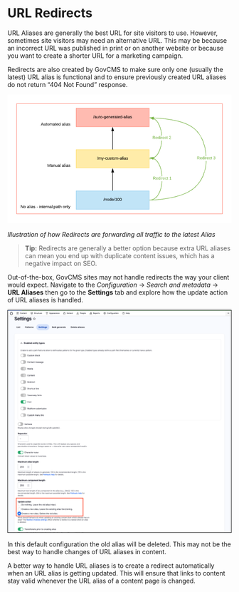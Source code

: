 # URL Redirects

URL Aliases are generally the best URL for site visitors to use. However, sometimes site visitors may need an alternative URL. This may be because an incorrect URL was published in print or on another website or because you want to create a shorter URL for a marketing campaign. 

Redirects are also created by GovCMS to make sure only one \(usually the latest\) URL alias is functional and to ensure previously created URL aliases do not return “404 Not Found” response.

![Image of Redirects forwarding to latest Alias](../.gitbook/assets/Unit-7-URL-Redirects-1.png)

_Illustration of how Redirects are forwarding all traffic to the latest Alias_

> **Tip:** Redirects are generally a better option because extra URL aliases can mean you end up with duplicate content issues, which has a negative impact on SEO.

Out-of-the-box, GovCMS sites may not handle redirects the way your client would expect. Navigate to the _Configuration_ → _Search and metadata_ → **URL Aliases** then go to the **Settings** tab and explore how the update action of URL aliases is handled.

![Image of URL Alias settings](../.gitbook/assets/Unit-7-URL-Redirects-2.png)

In this default configuration the old alias will be deleted. This may not be the best way to handle changes of URL aliases in content.

A better way to handle URL aliases is to create a redirect automatically when an URL alias is getting updated. This will ensure that links to content stay valid whenever the URL alias of a content page is changed.

